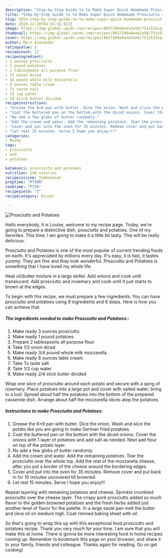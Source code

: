 ```yaml
---
description: "Step-by-Step Guide to to Make Super Quick Homemade Prosciutto and Potatoes"
title: "Step-by-Step Guide to to Make Super Quick Homemade Prosciutto and Potatoes"
slug: 5555-step-by-step-guide-to-to-make-super-quick-homemade-prosciutto-and-potatoes
date: 2019-12-20T04:24:14.922Z
image: https://img-global.cpcdn.com/recipes/8037209a6eda3a50/751x532cq70/prosciutto-and-potatoes-recipe-main-photo.jpg
thumbnail: https://img-global.cpcdn.com/recipes/8037209a6eda3a50/751x532cq70/prosciutto-and-potatoes-recipe-main-photo.jpg
cover: https://img-global.cpcdn.com/recipes/8037209a6eda3a50/751x532cq70/prosciutto-and-potatoes-recipe-main-photo.jpg
author: Myra Alexander
ratingvalue: 3
reviewcount: 12
recipeingredient:
- 3 ounces prosciutto
- 1 pound potatoes
- 2 tablespoons all purpose flour
- 12 onion diced
- 34 pound whole milk mozzarella
- 8 ounces table cream
- To taste salt
- 13 cup water
- 24 stick butter divided
recipeinstructions:
- "Grease the 6×9 pan with butter. Dice the onion. Wash and slice the potato like you are going to make German fried potatoes."
- "Coat the buttered pan on the bottom with the diced onions. Cover the onions with 1 layer of potatoes and add salt as needed. Next add flour on top of the potato layer."
- "No add a few globs of butter randomly."
- "Add the cream and water. Add the remaining potatoes. Tear the prosciutto over the whole top. Add the rest of the mozzarella cheese, after you put a border of the cheese around the bordering edges."
- "Cover and put into the oven for 35 minutes. Remove cover and put back in for 10 minutes uncovered till browned."
- "Let rest 15 minutes. Serve I hope you enjoy!!!"
categories:
- Resep
tags:
- prosciutto
- and
- potatoes

katakunci: prosciutto and potatoes
nutrition: 140 calories
recipecuisine: Indonesian
preptime: "PT39M"
cooktime: "PT2H"
recipeyield: "3"
recipecategory: Dinner

---
```



![Prosciutto and Potatoes](https://img-global.cpcdn.com/recipes/8037209a6eda3a50/751x532cq70/prosciutto-and-potatoes-recipe-main-photo.jpg)

Hello everybody, it is Louise, welcome to my recipe page. Today, we're going to prepare a distinctive dish, prosciutto and potatoes. One of my favorites. This time, I am going to make it a little bit tasty. This will be really delicious.

Prosciutto and Potatoes is one of the most popular of current trending foods on earth. It's appreciated by millions every day. It's easy, it is fast, it tastes yummy. They are fine and they look wonderful. Prosciutto and Potatoes is something that I have loved my whole life.

Heat oil/butter mixture in a large skillet. Add onions and cook until translucent. Add prosciutto and rosemary and cook until it just starts to brown at the edges.


To begin with this recipe, we must prepare a few ingredients. You can have prosciutto and potatoes using 9 ingredients and 6 steps. Here is how you can achieve that.

##### The ingredients needed to make Prosciutto and Potatoes::

1. Make ready 3 ounces prosciutto
1. Make ready 1 pound potatoes
1. Prepare 2 tablespoons all purpose flour
1. Take 1/2 onion diced
1. Make ready 3/4 pound whole milk mozzarella
1. Make ready 8 ounces table cream
1. Take To taste salt
1. Take 1/3 cup water
1. Make ready 2/4 stick butter divided


Wrap one slice of prosciutto around each potato and secure with a sprig of rosemary. Place potatoes into a large pot and cover with salted water; bring to a boil. Spread about half the potatoes into the bottom of the prepared casserole dish. Arrange about half the mozzarella slices atop the potatoes. 

##### Instructions to make Prosciutto and Potatoes:

1. Grease the 6×9 pan with butter. Dice the onion. Wash and slice the potato like you are going to make German fried potatoes.
1. Coat the buttered pan on the bottom with the diced onions. Cover the onions with 1 layer of potatoes and add salt as needed. Next add flour on top of the potato layer.
1. No add a few globs of butter randomly.
1. Add the cream and water. Add the remaining potatoes. Tear the prosciutto over the whole top. Add the rest of the mozzarella cheese, after you put a border of the cheese around the bordering edges.
1. Cover and put into the oven for 35 minutes. Remove cover and put back in for 10 minutes uncovered till browned.
1. Let rest 15 minutes. Serve I hope you enjoy!!!


Repeat layering with remaining potatoes and cheese. Sprinkle crumbled prosciutto over the cheese layer. The crispy pork prosciutto added so much flavor to the golden browned potatoes and the fresh herbs added just another level of flavor for the palette. In a large sauté pan melt the butter and olive oil on medium high. Coat rimmed baking sheet with oil. 

So that's going to wrap this up with this exceptional food prosciutto and potatoes recipe. Thank you very much for your time. I am sure that you will make this at home. There is gonna be more interesting food in home recipes coming up. Remember to bookmark this page on your browser, and share it to your family, friends and colleague. Thanks again for reading. Go on get cooking!

